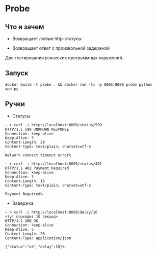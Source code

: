 # Probe

## Что и зачем
* Возвращает любые http-статусы

* Возвращает ответ с произвольной задержкой

Для тестирования всяческих программных окружений.

## Запуск

```
docker build -t probe . && docker run -ti -p 8000:8000 probe python app.py
```

## Ручки

* Cтатусы

```
~ > curl -i http://localhost:8000/status/599
HTTP/1.1 599 UNKNOWN RESPONSE
Connection: keep-alive
Keep-Alive: 5
Content-Length: 29
Content-Type: text/plain; charset=utf-8

Network connect timeout error%

~ > curl -i http://localhost:8000/status/402
HTTP/1.1 402 Payment Required
Connection: keep-alive
Keep-Alive: 5
Content-Length: 16
Content-Type: text/plain; charset=utf-8

Payment Required%

```

* Задержка

```
~ > curl -i http://localhost:8000/delay/10
<тут проходит 10 секунд>
HTTP/1.1 200 OK
Connection: keep-alive
Keep-Alive: 5
Content-Length: 26
Content-Type: application/json

{"status":"ok","delay":10}%
```


